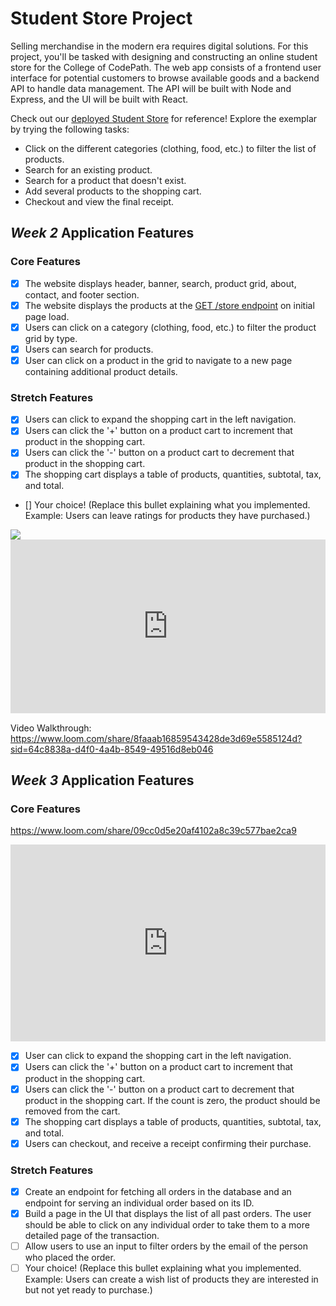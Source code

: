 # Student Store Project

Selling merchandise in the modern era requires digital solutions. For this project, you'll be tasked with designing and constructing an online student store for the College of CodePath. The web app consists of a frontend user interface for potential customers to browse available goods and a backend API to handle data management. The API will be built with Node and Express, and the UI will be built with React.

Check out our [deployed Student Store](https://codepath-student-store-demo.surge.sh/) for reference! Explore the exemplar by trying the following tasks:

- Click on the different categories (clothing, food, etc.) to filter the list of products.
- Search for an existing product.
- Search for a product that doesn't exist.
- Add several products to the shopping cart.
- Checkout and view the final receipt.

## _Week 2_ Application Features

### Core Features

- [x] The website displays header, banner, search, product grid, about, contact, and footer section.
- [x] The website displays the products at the [GET /store endpoint](https://codepath-store-api.herokuapp.com/store) on initial page load.
- [x] Users can click on a category (clothing, food, etc.) to filter the product grid by type.
- [x] Users can search for products.
- [x] User can click on a product in the grid to navigate to a new page containing additional product details.

### Stretch Features

- [x] Users can click to expand the shopping cart in the left navigation.
- [x] Users can click the '+' button on a product cart to increment that product in the shopping cart.
- [x] Users can click the '-' button on a product cart to decrement that product in the shopping cart.
- [x] The shopping cart displays a table of products, quantities, subtotal, tax, and total.
- [] Your choice! (Replace this bullet explaining what you implemented. Example: Users can leave ratings for products they have purchased.)

<a href="https://www.loom.com/share/8faaab16859543428de3d69e5585124d">
    <img style="max-width:300px;" src="https://cdn.loom.com/sessions/thumbnails/8faaab16859543428de3d69e5585124d-with-play.gif">
  </a>

<div style="position: relative; padding-bottom: 55.208333333333336%; height: 0;"><iframe src="https://www.loom.com/embed/8faaab16859543428de3d69e5585124d?sid=050330b9-c00d-45d1-b3a2-32661098744d" frameborder="0" webkitallowfullscreen mozallowfullscreen allowfullscreen style="position: absolute; top: 0; left: 0; width: 100%; height: 100%;"></iframe></div>

Video Walkthrough:
https://www.loom.com/share/8faaab16859543428de3d69e5585124d?sid=64c8838a-d4f0-4a4b-8549-49516d8eb046

## _Week 3_ Application Features

### Core Features

https://www.loom.com/share/09cc0d5e20af4102a8c39c577bae2ca9

<div style="position: relative; padding-bottom: 62.5%; height: 0;"><iframe src="https://www.loom.com/embed/09cc0d5e20af4102a8c39c577bae2ca9?sid=344ad604-4e8e-4af6-8e59-010d565c5c03" frameborder="0" webkitallowfullscreen mozallowfullscreen allowfullscreen style="position: absolute; top: 0; left: 0; width: 100%; height: 100%;"></iframe></div>

- [x] User can click to expand the shopping cart in the left navigation.
- [x] Users can click the '+' button on a product cart to increment that product in the shopping cart.
- [x] Users can click the '-' button on a product cart to decrement that product in the shopping cart. If the count is zero, the product should be removed from the cart.
- [x] The shopping cart displays a table of products, quantities, subtotal, tax, and total.
- [x] Users can checkout, and receive a receipt confirming their purchase.

### Stretch Features

- [x] Create an endpoint for fetching all orders in the database and an endpoint for serving an individual order based on its ID.
- [x] Build a page in the UI that displays the list of all past orders. The user should be able to click on any individual order to take them to a more detailed page of the transaction.
- [ ] Allow users to use an input to filter orders by the email of the person who placed the order.
- [ ] Your choice! (Replace this bullet explaining what you implemented. Example: Users can create a wish list of products they are interested in but not yet ready to purchase.)
